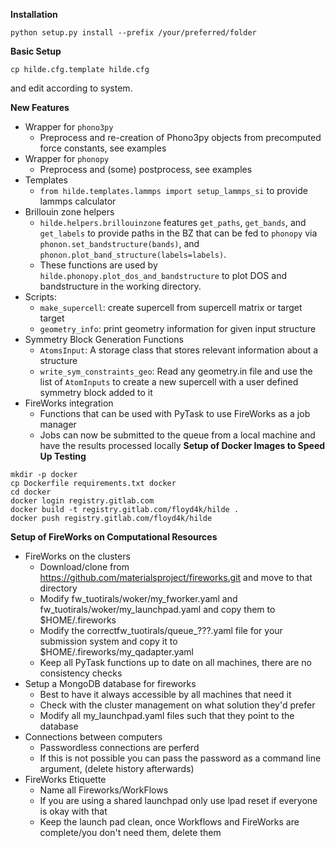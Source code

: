 **Installation**

`python setup.py install --prefix /your/preferred/folder`

**Basic Setup**

`cp hilde.cfg.template hilde.cfg`

and edit according to system.

**New Features**
* Wrapper for `phono3py`
  * Preprocess and re-creation of Phono3py objects from precomputed force
  constants, see examples
* Wrapper for `phonopy`
  * Preprocess and (some) postprocess, see examples
* Templates
  * `from hilde.templates.lammps import setup_lammps_si` to provide lammps calculator
* Brillouin zone helpers
  * `hilde.helpers.brillouinzone` features `get_paths`, `get_bands`, and
  `get_labels` to provide paths in the BZ that can be fed to `phonopy` via
  `phonon.set_bandstructure(bands)`, and
  `phonon.plot_band_structure(labels=labels)`.
  * These functions are used by `hilde.phonopy.plot_dos_and_bandstructure` to
  plot DOS and bandstructure in the working directory.
* Scripts:
  * `make_supercell`: create supercell from supercell matrix or
  target target
  * `geometry_info`: print geometry information for given input
  structure
* Symmetry Block Generation Functions
  * `AtomsInput`: A storage class that stores relevant information about a structure
  * `write_sym_constraints_geo`: Read any geometry.in file and use the list of `AtomInputs`
  to create a new supercell with a user defined symmetry block added to it
* FireWorks integration
  * Functions that can be used with PyTask to use FireWorks as a job manager
  * Jobs can now be submitted to the queue from a local machine and have the results processed locally
**Setup of Docker Images to Speed Up Testing**
```
mkdir -p docker
cp Dockerfile requirements.txt docker
cd docker
docker login registry.gitlab.com
docker build -t registry.gitlab.com/floyd4k/hilde .
docker push registry.gitlab.com/floyd4k/hilde
```
**Setup of FireWorks on Computational Resources**
* FireWorks on the clusters
  * Download/clone from https://github.com/materialsproject/fireworks.git and move to that directory
  * Modify fw\_tuotirals/woker/my\_fworker.yaml and fw\_tuotirals/woker/my\_launchpad.yaml and copy
  them to $HOME/.fireworks
  * Modify the correctfw\_tuotirals/queue\_???.yaml file for your submission system
   and copy it to $HOME/.fireworks/my\_qadapter.yaml
  * Keep all PyTask functions up to date on all machines, there are no consistency checks
* Setup a MongoDB database for fireworks
  * Best to have it always accessible by all machines that need it
  * Check with the cluster management on what solution they'd prefer
  * Modify all my\_launchpad.yaml files such that they point to the database
* Connections between computers
  * Passwordless connections are perferd
  * If this is not possible you can pass the password as a command line argument, (delete history afterwards)
* FireWorks Etiquette
  * Name all Fireworks/WorkFlows
  * If you are using a shared launchpad only use lpad reset if everyone is okay with that
  * Keep the launch pad clean, once Workflows and FireWorks are complete/you don't need them,
  delete them
